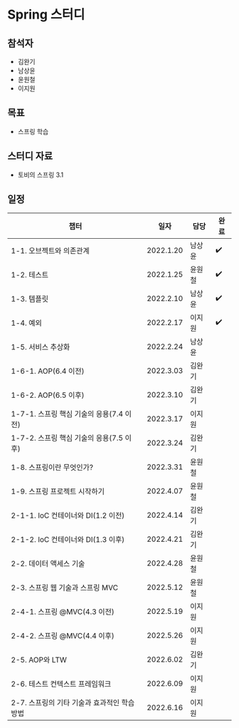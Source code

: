 # Spring 스터디 

## 참석자

- 김완기
- 남상윤
- 윤원철
- 이지원

## 목표

- 스프링 학습

## 스터디 자료

- 토비의 스프링 3.1

## 일정

|챕터|일자|담당|완료|
|------|---|---|---|
|1-1. 오브젝트와 의존관계|2022.1.20|남상윤|:heavy_check_mark:|
|1-2. 테스트|2022.1.25|윤원철|:heavy_check_mark:|
|1-3. 템플릿|2022.2.10|남상윤|:heavy_check_mark:|
|1-4. 예외|2022.2.17|이지원|:heavy_check_mark:|
|1-5. 서비스 추상화|2022.2.24|남상윤||
|1-6-1. AOP(6.4 이전)|2022.3.03|김완기||
|1-6-2. AOP(6.5 이후)|2022.3.10|김완기||
|1-7-1. 스프링 핵심 기술의 응용(7.4 이전)|2022.3.17|이지원||
|1-7-2. 스프링 핵심 기술의 응용(7.5 이후)|2022.3.24|김완기||
|1-8. 스프링이란 무엇인가?|2022.3.31|윤원철||
|1-9. 스프링 프로젝트 시작하기|2022.4.07|윤원철||
|2-1-1. IoC 컨테이너와 DI(1.2 이전)|2022.4.14|김완기||
|2-1-2. IoC 컨테이너와 DI(1.3 이후)|2022.4.21|김완기||
|2-2. 데이터 액세스 기술|2022.4.28|윤원철||
|2-3. 스프링 웹 기술과 스프링 MVC|2022.5.12|윤원철||
|2-4-1. 스프링 @MVC(4.3 이전)|2022.5.19|이지원||
|2-4-2. 스프링 @MVC(4.4 이후)|2022.5.26|이지원||
|2-5. AOP와 LTW|2022.6.02|김완기||
|2-6. 테스트 컨텍스트 프레임워크|2022.6.09|이지원||
|2-7. 스프링의 기타 기술과 효과적인 학습 방법|2022.6.16|이지원||
